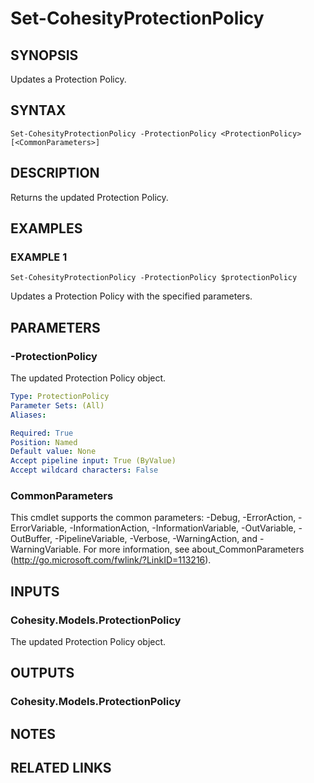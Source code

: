 # Set-CohesityProtectionPolicy

## SYNOPSIS
Updates a Protection Policy.

## SYNTAX

```
Set-CohesityProtectionPolicy -ProtectionPolicy <ProtectionPolicy> [<CommonParameters>]
```

## DESCRIPTION
Returns the updated Protection Policy.

## EXAMPLES

### EXAMPLE 1
```
Set-CohesityProtectionPolicy -ProtectionPolicy $protectionPolicy
```

Updates a Protection Policy with the specified parameters.

## PARAMETERS

### -ProtectionPolicy
The updated Protection Policy object.

```yaml
Type: ProtectionPolicy
Parameter Sets: (All)
Aliases:

Required: True
Position: Named
Default value: None
Accept pipeline input: True (ByValue)
Accept wildcard characters: False
```

### CommonParameters
This cmdlet supports the common parameters: -Debug, -ErrorAction, -ErrorVariable, -InformationAction, -InformationVariable, -OutVariable, -OutBuffer, -PipelineVariable, -Verbose, -WarningAction, and -WarningVariable.
For more information, see about_CommonParameters (http://go.microsoft.com/fwlink/?LinkID=113216).

## INPUTS

### Cohesity.Models.ProtectionPolicy
The updated Protection Policy object.

## OUTPUTS

### Cohesity.Models.ProtectionPolicy
## NOTES

## RELATED LINKS
